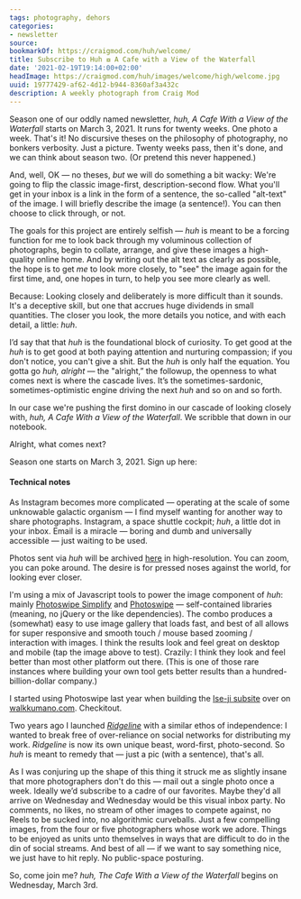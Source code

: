 ```yaml
---
tags: photography, dehors
categories:
- newsletter
source:
bookmarkOf: https://craigmod.com/huh/welcome/
title: Subscribe to Huh ⧇ A Cafe with a View of the Waterfall
date: '2021-02-19T19:14:00+02:00'
headImage: https://craigmod.com/huh/images/welcome/high/welcome.jpg
uuid: 19777429-af62-4d12-b944-8360af3a432c
description: A weekly photograph from Craig Mod
---
```


Season one of our oddly named newsletter, _huh, A Cafe With a View of the Waterfall_ starts on March 3, 2021. It runs for twenty weeks. One photo a week. That's it! No discursive theses on the philosophy of photography, no bonkers verbosity. Just a picture. Twenty weeks pass, then it's done, and we can think about season two. (Or pretend this never happened.)

And, well, OK — no theses, _but_ we will do something a bit wacky: We're going to flip the classic image-first, description-second flow. What you'll get in your inbox is a link in the form of a sentence, the so-called "alt-text" of the image. I will briefly describe the image (a sentence!). You can then choose to click through, or not.

The goals for this project are entirely selfish — _huh_ is meant to be a forcing function for me to look back through my voluminous collection of photographs, begin to collate, arrange, and give these images a high-quality online home. And by writing out the alt text as clearly as possible, the hope is to get _me_ to look more closely, to "see" the image again for the first time, and, one hopes in turn, to help you see more clearly as well.

Because: Looking closely and deliberately is more difficult than it sounds. It's a deceptive skill, but one that accrues huge dividends in small quantities. The closer you look, the more details you notice, and with each detail, a little: _huh_.

I’d say that that _huh_ is the foundational block of curiosity. To get good at the _huh_ is to get good at both paying attention and nurturing compassion; if you don't notice, you can't give a shit. But the _huh_ is only half the equation. You gotta go _huh, alright_ — the "alright,” the followup, the openness to what comes next is where the cascade lives. It’s the sometimes-sardonic, sometimes-optimistic engine driving the next _huh_ and so on and so forth.

In our case we're pushing the first domino in our cascade of looking closely with, _huh, A Cafe With a View of the Waterfall_. We scribble that down in our notebook.

Alright, what comes next?

Season one starts on March 3, 2021. Sign up here:

#### Technical notes

As Instagram becomes more complicated — operating at the scale of some unknowable galactic organism — I find myself wanting for another way to share photographs. Instagram, a space shuttle cockpit; _huh_, a little dot in your inbox. Email is a miracle — boring and dumb and universally accessible — just waiting to be used.

Photos sent via _huh_ will be archived [here](/huh/) in high-resolution. You can zoom, you can poke around. The desire is for pressed noses against the world, for looking ever closer.

I'm using a mix of Javascript tools to power the image component of _huh_: mainly [Photoswipe Simplify](https://github.com/min30327/photoswipe-simplify) and [Photoswipe](https://photoswipe.com/) — self-contained libraries (meaning, no jQuery or the like dependencies). The combo produces a (somewhat) easy to use image gallery that loads fast, and best of all allows for super responsive and smooth touch / mouse based zooming / interaction with images. I think the results look and feel great on desktop and mobile (tap the image above to test). Crazily: I think they look and feel better than most other platform out there. (This is one of those rare instances where building your own tool gets better results than a hundred-billion-dollar company.)

I started using Photoswipe last year when building the [Ise-ji subsite](https://walkkumano.com/iseji/) over on [walkkumano.com](https://walkkumano.com). Checkitout.

Two years ago I launched [_Ridgeline_](/ridgeline/) with a similar ethos of independence: I wanted to break free of over-reliance on social networks for distributing my work. _Ridgeline_ is now its own unique beast, word-first, photo-second. So _huh_ is meant to remedy that — just a pic (with a sentence), that's all.

As I was conjuring up the shape of this thing it struck me as slightly insane that more photographers don't do this — mail out a single photo once a week. Ideally we’d subscribe to a cadre of our favorites. Maybe they'd all arrive on Wednesday and Wednesday would be this visual inbox party. No comments, no likes, no stream of other images to compete against, no Reels to be sucked into, no algorithmic curveballs. Just a few compelling images, from the four or five photographers whose work we adore. Things to be enjoyed as units unto themselves in ways that are difficult to do in the din of social streams. And best of all — if we want to say something nice, we just have to hit reply. No public-space posturing.

So, come join me? _huh, The Cafe With a View of the Waterfall_ begins on Wednesday, March 3rd.